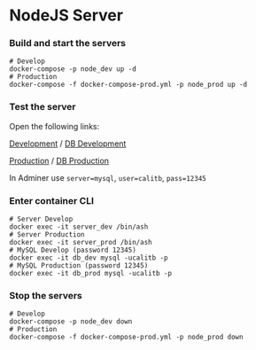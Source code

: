 # NodeJS Server

### Build and start the servers

```
# Develop
docker-compose -p node_dev up -d
# Production
docker-compose -f docker-compose-prod.yml -p node_prod up -d
```

### Test the server

Open the following links:

[Development](http://localhost:3000/query) / [DB Development](http://localhost:8080)

[Production](http://localhost:80/query) / [DB Production](http://localhost:8081)

In Adminer use `server=mysql`, `user=calitb`, `pass=12345`

### Enter container CLI

```
# Server Develop
docker exec -it server_dev /bin/ash
# Server Production
docker exec -it server_prod /bin/ash
# MySQL Develop (password 12345)
docker exec -it db_dev mysql -ucalitb -p
# MySQL Production (password 12345)
docker exec -it db_prod mysql -ucalitb -p
```

### Stop the servers

```
# Develop
docker-compose -p node_dev down
# Production
docker-compose -f docker-compose-prod.yml -p node_prod down
```
